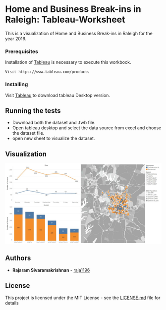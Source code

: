 # Home and Business Break-ins in Raleigh: Tableau-Worksheet 

This is a visualization of Home and Business Break-ins in Raleigh for the year 2016. 


### Prerequisites

Installation of [Tableau](https://www.tableau.com/products) is necessary to execute this workbook.
```
Visit https://www.tableau.com/products
```

### Installing

Visit [Tableau](https://www.tableau.com/products/trial) to download tableau Desktop version.

## Running the tests
* Download both the dataset and .twb file.
* Open tableau desktop and select the data source from excel and choose the dataset file.
* open new sheet to visualize the dataset.

## Visualization
![alt text](https://github.com/raja1196/Tableau-Worksheet/blob/master/Dashboard%201.jpg)


## Authors

* **Rajaram Sivaramakrishnan** - [raja1196](https://github.com/raja1196)

## License

This project is licensed under the MIT License - see the [LICENSE.md](LICENSE.md) file for details

